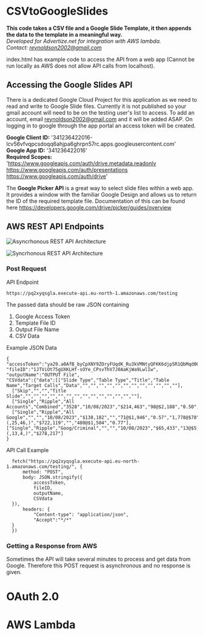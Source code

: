 # CSVtoGoogleSlides

**This code takes a CSV file and a Google Slide Template, it then appends the data to the template in a meaningful way.**\
*Developed for Advertize.net for integration with AWS lambda.*\
*Contact: reynoldson2002@gmail.com*

index.html has example code to access the API from a web app (Cannot be run locally as AWS does not allow API calls from localhost).

## Accessing the Google Slides API
There is a dedicated Google Cloud Project for this application as we need to read and write to Google Slide files. Currently it is not published so your gmail account will need to be on the testing user's list to access. To add an account, email reynoldson2002@gmail.com and it will be added ASAP. On logging in to google through the app portal an access token will be created.

**Google Client ID:** '341236422016-lcv56vfvqpcsdoqq6ahjpa6ghrpn57rc.apps.googleusercontent.com'\
**Google App ID:** '341236422016'\
**Required Scopes:** 'https://www.googleapis.com/auth/drive.metadata.readonly https://www.googleapis.com/auth/presentations https://www.googleapis.com/auth/drive'

The **Google Picker API** is a great way to select slide files within a web app. It provides a window with the familiar Google Design and allows us to return the ID of the required template file. Documentation of this can be found here https://developers.google.com/drive/picker/guides/overview

## AWS REST API Endpoints
![Asyncrhonous REST API Architecture](https://d2908q01vomqb2.cloudfront.net/fc074d501302eb2b93e2554793fcaf50b3bf7291/2021/05/06/Figure-1.jpg)

![Syncrhonous REST API Architecture](https://miro.medium.com/v2/resize:fit:1400/format:webp/1*ZN6LVw0r9Po3asAqgu2oLg.png)

### Post Request
API Endpoint
~~~
https://pq2xyqsgla.execute-api.eu-north-1.amazonaws.com/testing
~~~
The passed data should be raw JSON containing 
1. Google Access Token
2. Template File ID
3. Output File Name
4. CSV Data
   
Example JSON Data
~~~
{
"accessToken":"ya29.a0AfB_byCpXNY9ZOryFUqdK_Ru3kVMNtyQFKK6djp5R1QbMqd0Qo8a5eN17D1K9NJajNZtj4_KoZX9pMT7Rs169",
"fileID":"1JTViOt75gUXKLHf-sOYe_CPsvThV7J0AaKjWa9LwlIw",
"outputName":"OUTPUT File",
"CSVdata":{"data":[["Slide Type","Table Type","Title","Table Name","Target Calls","Data","","","","","","","","","","","",""],
  ["Skip","","","Title Slide","","","","","","","","","","","","","",""],
  ["Single","Ripple","All Accounts","Combined","3528","10/08/2023","$214,463","98@$2,188","0.50","1,778@$121","$138,182","71@$1,946","0.57"],
  ["Single","Ripple","All Google","","","10/08/2023","$138,182","","71@$1,946","0.57","1,778@$78","(,25,46,)","$722,119","","480@$1,504","0.77"],                       ["Single","Ripple","Goog/Criminal","","","10/08/2023","$65,433","13@$5,033","17@$3,849","0.34","615@$106","(,13,4,)","$278,217"]
}
~~~
API Call Example
~~~
  fetch("https://pq2xyqsgla.execute-api.eu-north-1.amazonaws.com/testing/", {
      method: "POST",
      body: JSON.stringify({
          accessToken,
          fileID,
          outputName,
          CSVdata
  }),
      headers: {
          "Content-type": "application/json",
          "Accept":"*/*"
  }
  })
~~~

### Getting a Response from AWS
Sometimes the API will take several minutes to process and get data from Google. Therefore this POST request is asynchronous and no response is given.

# OAuth 2.0

# AWS Lambda


